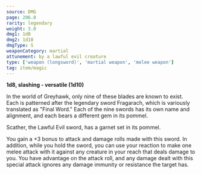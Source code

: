 ```yaml
---
source: DMG
page: 206.0
rarity: legendary
weight: 3.0
dmg1: 1d8
dmg2: 1d10
dmgType: S
weaponCategory: martial
attunement: by a lawful evil creature
type: ['weapon (longsword)', 'martial weapon', 'melee weapon']
tag: item/magic
---
```


**1d8, slashing - versatile (1d10)**

In the world of Greyhawk, only nine of these blades are known to exist. Each is patterned after the legendary sword Fragarach, which is variously translated as "Final Word." Each of the nine swords has its own name and alignment, and each bears a different gem in its pommel.

Scather, the Lawful Evil sword, has a garnet set in its pommel.

You gain a +3 bonus to attack and damage rolls made with this sword. In addition, while you hold the sword, you can use your reaction to make one melee attack with it against any creature in your reach that deals damage to you. You have advantage on the attack roll, and any damage dealt with this special attack ignores any damage immunity or resistance the target has.


